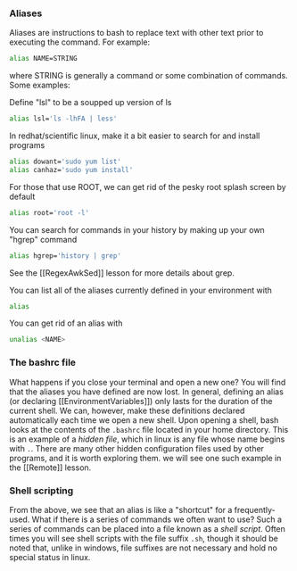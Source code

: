 ### Aliases

Aliases are instructions to bash to replace text with other text prior to executing the command. For example:
```bash
alias NAME=STRING
```
where STRING is generally a command or some combination of commands. Some examples:

Define "lsl" to be a soupped up version of ls
```bash
alias lsl='ls -lhFA | less'
```

In redhat/scientific linux, make it a bit easier to search for and install programs
```bash
alias dowant='sudo yum list'
alias canhaz='sudo yum install'
```

For those that use ROOT, we can get rid of the pesky root splash screen by default
```bash
alias root='root -l'
```

You can search for commands in your history by making up your own "hgrep" command
```bash
alias hgrep='history | grep'
```
See the [[RegexAwkSed]] lesson for more details about grep. 

You can list all of the aliases currently defined in your environment with
```bash
alias
```

You can get rid of an alias with
```bash
unalias <NAME>
```

### The bashrc file

What happens if you close your terminal and open a new one?
You will find that the aliases you have defined are now lost.
In general, defining an alias (or declaring [[EnvironmentVariables]])
only lasts for the duration of the current shell.
We can, however, make these definitions declared automatically
each time we open a new shell. Upon opening a shell, bash looks
at the contents of the `.bashrc` file located in your home directory.
This is an example of a *hidden file*, which in linux is any file whose name begins with `.`.
There are many other hidden configuration files used by other programs,
and it is worth exploring them. we will see one such example in the [[Remote]] lesson.

### Shell scripting

From the above, we see that an alias is like a "shortcut" for a frequently-used.
What if there is a series of commands we often want to use?
Such a series of commands can be placed into a file known as a *shell script*.
Often times you will see shell scripts with the file suffix `.sh`,
though it should be noted that, unlike in windows, file suffixes are not necessary
and hold no special status in linux.